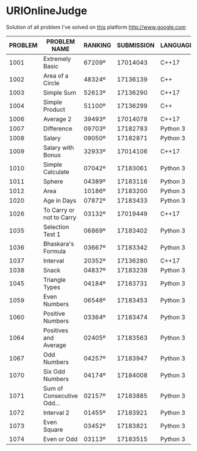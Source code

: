 # URIOnlineJudge

Solution of all problem I've solved on [this](https://www.urionlinejudge.com.br) platform
http://www.google.com 

| PROBLEM | PROBLEM NAME              | RANKING | SUBMISSION | LANGUAGE | RUNTIME |
|---------|---------------------------|---------|------------|----------|---------|
| 1001    | Extremely Basic           | 67209º  | 17014043   | C++17    | 0.000   |
| 1002    | Area of a Circle          | 48324º  | 17136139   | C++      | 0.000   |
| 1003    | Simple Sum                | 52613º  | 17136290   | C++17    | 0.000   |
| 1004    | Simple Product            | 51100º  | 17136299   | C++      | 0.000   |
| 1006    | Average 2                 | 39493º  | 17014078   | C++17    | 0.000   |
| 1007    | Difference                | 09703º  | 17182783   | Python 3 | 0.020   |
| 1008    | Salary                    | 09050º  | 17182871   | Python 3 | 0.020   |
| 1009    | Salary with Bonus         | 32933º  | 17014106   | C++17    | 0.000   |
| 1010    | Simple Calculate          | 07042º  | 17183061   | Python 3 | 0.020   |
| 1011    | Sphere                    | 04389º  | 17183116   | Python 3 | 0.016   |
| 1012    | Area                      | 10186º  | 17183200   | Python 3 | 0.028   |
| 1020    | Age in Days               | 07872º  | 17183433   | Python 3 | 0.024   |
| 1026    | To Carry or not to Carry  | 03132º  | 17019449   | C++17    | 0.280   |
| 1035    | Selection Test 1          | 06869º  | 17183402   | Python 3 | 0.024   |
| 1036    | Bhaskara's Formula        | 03667º  | 17183342   | Python 3 | 0.020   |
| 1037    | Interval                  | 20352º  | 17136280   | C++17    | 0.000   |
| 1038    | Snack                     | 04837º  | 17183239   | Python 3 | 0.020   |
| 1045    | Triangle Types            | 04184º  | 17183731   | Python 3 | 0.028   |
| 1059    | Even Numbers              | 06548º  | 17183453   | Python 3 | 0.024   |
| 1060    | Positive Numbers          | 03364º  | 17183474   | Python 3 | 0.016   |
| 1064    | Positives and Average     | 02405º  | 17183563   | Python 3 | 0.016   |
| 1067    | Odd Numbers               | 04257º  | 17183947   | Python 3 | 0.020   |
| 1070    | Six Odd Numbers           | 04174º  | 17184008   | Python 3 | 0.020   |
| 1071    | Sum of Consecutive Odd... | 02157º  | 17183885   | Python 3 | 0.024   |
| 1072    | Interval 2                | 01455º  | 17183921   | Python 3 | 0.016   |
| 1073    | Even Square               | 03452º  | 17183821   | Python 3 | 0.020   |
| 1074    | Even or Odd               | 03113º  | 17183515   | Python 3 | 0.024   |
